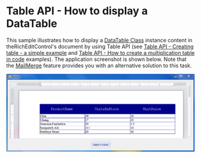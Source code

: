 # Table API - How to display a DataTable


<p>This sample illustrates how to display a <a href="http://msdn.microsoft.com/en-us/library/system.data.datatable.aspx"><u>DataTable Class</u></a> instance content in theRichEditControl's document by using Table API (see <a href="https://www.devexpress.com/Support/Center/p/E3242">Table API - Creating table - a simple example</a> and <a href="https://www.devexpress.com/Support/Center/p/E3231">Table API - How to create a multiplication table in code</a> examples). The application screenshot is shown below. Note that the <a href="http://documentation.devexpress.com/#WindowsForms/CustomDocument9330"><u>MailMerge</u></a> feature provides you with an alternative solution to this task.</p><p><img src="https://raw.githubusercontent.com/DevExpress-Examples/table-api-how-to-display-a-datatable-e3664/12.1.4+/media/01c77f56-9d58-49d0-9f8e-4a1328572921.png"></p>

<br/>


